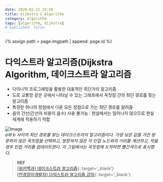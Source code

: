 ```yaml
---
date: 2020-02-12 23:50
title: Dijkstra's Algorithm
category: Algorithm
tags: [algorithm, dijkstra]
# published: false
---
```

{% assign path = page.imgpath | append: page.id %}

# 다익스트라 알고리즘(Dijkstra Algorithm, 데이크스트라 알고리즘

- 다이나믹 프로그래밍을 활용한 대표적인 최단거리 알고리즘
- 도로 교통망 같은 곳에서 나타날 수 있는 그래프에서 꼭짓점 간의 최단 경로를 찾는 알고리즘
- 특정한 하나의 정점에서 다른 모든 정점으로 가는 최단 경로를 알려줌
- 음의 간선(간선의 비용이 음수) 사용 불가능 : 현실에서는 일어나지 않으므로 현실 세계에 적용하기 적합

![Image]({{path}}/img01.gif)  
*a와 b 사이의 최단 경로를 찾는 데이크스트라의 알고리즘이다. 가장 낮은 값을 가진 방문하지 않은 꼭짓점을 선택하고, 방문하지 않은 각 인접 노드와의 거리를 계산하고, 작을 경우 인접 거리를 업데이트한다. 이 그림에서는 꼭짓점에 도착하면 빨간색으로 표시했다.*

> **REF**  
> [\[위키백과\] 데이크스트라 알고리즘](https://ko.wikipedia.org/wiki/%EB%8D%B0%EC%9D%B4%ED%81%AC%EC%8A%A4%ED%8A%B8%EB%9D%BC_%EC%95%8C%EA%B3%A0%EB%A6%AC%EC%A6%98){:.target='_blank'}  
> [\[안경잡이개발자\] 다익스트라 알고리즘 강의](https://blog.naver.com/ndb796/221234424646){:.target='_blank'}